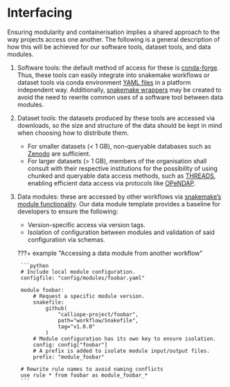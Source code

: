 # Interfacing

Ensuring modularity and containerisation implies a shared approach to the way projects access one another. The following is a general description of how this will be achieved for our software tools, dataset tools, and data modules.

1. Software tools: the default method of access for these is [conda-forge](https://conda-forge.org/). Thus, these tools can easily integrate into snakemake workflows or dataset tools via conda environment [YAML files](https://docs.conda.io/projects/conda/en/latest/user-guide/tasks/manage-environments.html) in a platform independent way. Additionally, [snakemake wrappers](https://snakemake.readthedocs.io/en/stable/snakefiles/modularization.html#wrappers) may be created to avoid the need to rewrite common uses of a software tool between data modules.
2. Dataset tools: the datasets produced by these tools are accessed via downloads, so the size and structure of the data should be kept in mind when choosing how to distribute them.
    - For smaller datasets (< 1 GB), non-queryable databases such as [Zenodo](https://zenodo.org/) are sufficient.
    - For larger datasets (> 1 GB), members of the organisation shall consult with their respective institutions for the possibility of using chunked and queryable data access methods, such as [THREADS](https://www.unidata.ucar.edu/software/tds/), enabling efficient data access via protocols like [OPeNDAP](https://www.opendap.org/).
3. Data modules: these are accessed by other workflows via [snakemake’s module functionality](https://snakemake.readthedocs.io/en/stable/snakefiles/modularization.html#modules). Our data module template provides a baseline for developers to ensure the following:
    - Version-specific access via version tags.
    - Isolation of configuration between modules and validation of said configuration via schemas.

    ???+ example "Accessing a data module from another workflow"

        ```python
        # Include local module configuration.
        configfile: "config/modules/foobar.yaml"

        module foobar:
            # Request a specific module version.
            snakefile:
                github(
                    "calliope-project/foobar",
                    path="workflow/Snakefile",
                    tag="v1.0.0"
                )
            # Module configuration has its own key to ensure isolation.
            config: config["foobar"]
            # A prefix is added to isolate module input/output files.
            prefix: "module_foobar"

        # Rewrite rule names to avoid naming conflicts
        use rule * from foobar as module_foobar_*
        ```
